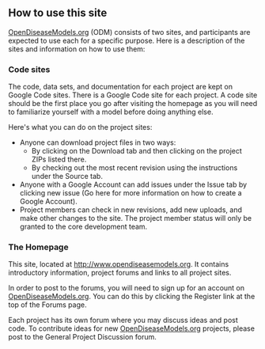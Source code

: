 ## How to use this site ##

[OpenDiseaseModels.org](http://www.opendiseasemodels.org/) (ODM) consists of two sites, and participants are expected to use each for a specific purpose. Here is a description of the sites and information on how to use them:

### Code sites ###
The code, data sets, and documentation for each project are kept on Google Code sites. There is a Google Code site for each project. A code site should be the first place you go after visiting the homepage as you will need to familiarize yourself with a model before doing anything else.

Here's what you can do on the project sites:
  * Anyone can download project files in two ways:
    * By clicking on the Download tab and then clicking on the project ZIPs listed there.
    * By checking out the most recent revision using the instructions under the Source tab.
  * Anyone with a Google Account can add issues under the Issue tab by clicking new issue (Go here for more        information on how to create a Google Account).
  * Project members can check in new revisions, add new uploads, and make other changes to the site. The project  member status will only be granted to the core development team.

### The Homepage ###
This site, located at http://www.opendiseasemodels.org. It contains introductory information, project forums and links to all project sites.

In order to post to the forums, you will need to sign up for an account on [OpenDiseaseModels.org](http://www.opendiseasemodels.org/). You can do this by clicking the Register link at the top of the Forums page.

Each project has its own forum where you may discuss ideas and post code. To contribute ideas for new [OpenDiseaseModels.org](http://www.opendiseasemodels.org/) projects, please post to the General Project Discussion forum.